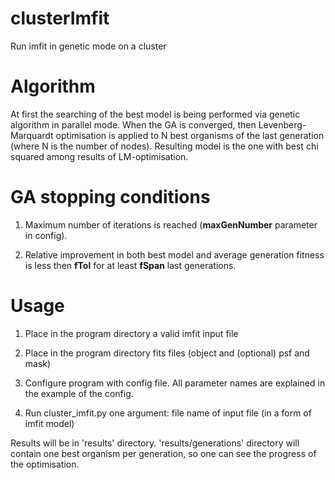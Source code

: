 # clusterImfit
Run imfit in genetic mode on a cluster

# Algorithm
At first the searching of the best model is being performed via genetic algorithm in
parallel mode. When the GA is converged, then Levenberg-Marquardt optimisation is applied
to N best organisms of the last generation (where N is the number of nodes). Resulting model
is the one with best chi squared among results of LM-optimisation.

# GA stopping conditions
1) Maximum number of iterations is reached (**maxGenNumber** parameter in config).

2) Relative improvement in both best model and average generation fitness is less
then **fTol** for at least **fSpan** last generations.

# Usage
1) Place in the program directory a valid imfit input file

2) Place in the program directory fits files (object and (optional) psf and mask)

3) Configure program with config file. All parameter names are explained in the example of the config.

4) Run cluster_imfit.py one argument: file name of input file (in a form of imfit model)

Results will be in 'results' directory. 'results/generations' directory will contain one best
organism per generation, so one can see the progress of the optimisation.